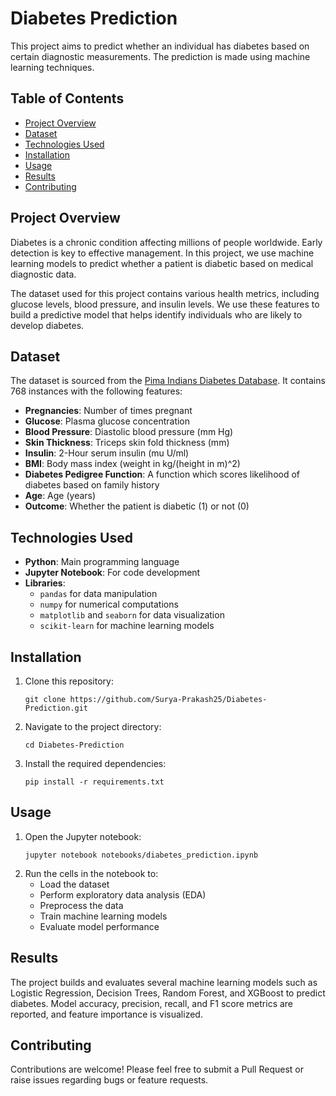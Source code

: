 <!DOCTYPE html>
<html lang="en">
<head>
    <meta charset="UTF-8">
    <meta name="viewport" content="width=device-width, initial-scale=1.0">
    <title>Diabetes Prediction</title>
</head>
<body>

<h1>Diabetes Prediction</h1>

<p>This project aims to predict whether an individual has diabetes based on certain diagnostic measurements. The prediction is made using machine learning techniques.</p>

<h2>Table of Contents</h2>
<ul>
    <li><a href="#project-overview">Project Overview</a></li>
    <li><a href="#dataset">Dataset</a></li>
    <li><a href="#technologies-used">Technologies Used</a></li>
    <li><a href="#installation">Installation</a></li>
    <li><a href="#usage">Usage</a></li>
    <li><a href="#results">Results</a></li>
    <li><a href="#contributing">Contributing</a></li>
   
</ul>

<h2 id="project-overview">Project Overview</h2>
<p>Diabetes is a chronic condition affecting millions of people worldwide. Early detection is key to effective management. In this project, we use machine learning models to predict whether a patient is diabetic based on medical diagnostic data.</p>
<p>The dataset used for this project contains various health metrics, including glucose levels, blood pressure, and insulin levels. We use these features to build a predictive model that helps identify individuals who are likely to develop diabetes.</p>

<h2 id="dataset">Dataset</h2>
<p>The dataset is sourced from the <a href="https://www.kaggle.com/uciml/pima-indians-diabetes-database">Pima Indians Diabetes Database</a>. It contains 768 instances with the following features:</p>
<ul>
    <li><strong>Pregnancies</strong>: Number of times pregnant</li>
    <li><strong>Glucose</strong>: Plasma glucose concentration</li>
    <li><strong>Blood Pressure</strong>: Diastolic blood pressure (mm Hg)</li>
    <li><strong>Skin Thickness</strong>: Triceps skin fold thickness (mm)</li>
    <li><strong>Insulin</strong>: 2-Hour serum insulin (mu U/ml)</li>
    <li><strong>BMI</strong>: Body mass index (weight in kg/(height in m)^2)</li>
    <li><strong>Diabetes Pedigree Function</strong>: A function which scores likelihood of diabetes based on family history</li>
    <li><strong>Age</strong>: Age (years)</li>
    <li><strong>Outcome</strong>: Whether the patient is diabetic (1) or not (0)</li>
</ul>

<h2 id="technologies-used">Technologies Used</h2>
<ul>
    <li><strong>Python</strong>: Main programming language</li>
    <li><strong>Jupyter Notebook</strong>: For code development</li>
    <li><strong>Libraries</strong>:
        <ul>
            <li><code>pandas</code> for data manipulation</li>
            <li><code>numpy</code> for numerical computations</li>
            <li><code>matplotlib</code> and <code>seaborn</code> for data visualization</li>
            <li><code>scikit-learn</code> for machine learning models</li>
        </ul>
    </li>
</ul>


<h2 id="installation">Installation</h2>
<ol>
    <li>Clone this repository:
        <pre><code>git clone https://github.com/Surya-Prakash25/Diabetes-Prediction.git</code></pre>
    </li>
    <li>Navigate to the project directory:
        <pre><code>cd Diabetes-Prediction</code></pre>
    </li>
    <li>Install the required dependencies:
        <pre><code>pip install -r requirements.txt</code></pre>
    </li>
</ol>

<h2 id="usage">Usage</h2>
<ol>
    <li>Open the Jupyter notebook:
        <pre><code>jupyter notebook notebooks/diabetes_prediction.ipynb</code></pre>
    </li>
    <li>Run the cells in the notebook to:
        <ul>
            <li>Load the dataset</li>
            <li>Perform exploratory data analysis (EDA)</li>
            <li>Preprocess the data</li>
            <li>Train machine learning models</li>
            <li>Evaluate model performance</li>
        </ul>
    </li>
</ol>

<h2 id="results">Results</h2>
<p>The project builds and evaluates several machine learning models such as Logistic Regression, Decision Trees, Random Forest, and XGBoost to predict diabetes. Model accuracy, precision, recall, and F1 score metrics are reported, and feature importance is visualized.</p>

<h2 id="contributing">Contributing</h2>
<p>Contributions are welcome! Please feel free to submit a Pull Request or raise issues regarding bugs or feature requests.</p>


</body>
</html>

